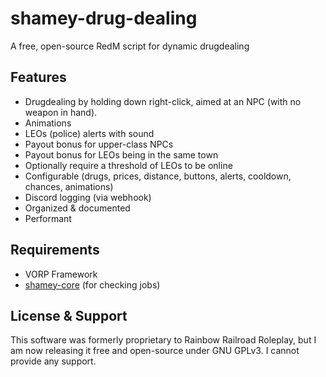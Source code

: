 # shamey-drug-dealing

A free, open-source RedM script for dynamic drugdealing

## Features
- Drugdealing by holding down right-click, aimed at an NPC (with no weapon in hand).
- Animations
- LEOs (police) alerts with sound
- Payout bonus for upper-class NPCs
- Payout bonus for LEOs being in the same town
- Optionally require a threshold of LEOs to be online
- Configurable (drugs, prices, distance, buttons, alerts, cooldown, chances, animations)
- Discord logging (via webhook)
- Organized & documented
- Performant

## Requirements
- VORP Framework
- [shamey-core](https://github.com/ShameyWinehouse/shamey-core) (for checking jobs)

## License & Support
This software was formerly proprietary to Rainbow Railroad Roleplay, but I am now releasing it free and open-source under GNU GPLv3. I cannot provide any support.